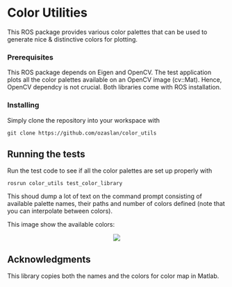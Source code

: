 # Color Utilities

This ROS package provides various color palettes that can be used to generate nice & distinctive colors for plotting.


### Prerequisites

This ROS package depends on Eigen and OpenCV. The test application plots all the color palettes available on an OpenCV image (cv::Mat). Hence, OpenCV dependcy is not crucial. Both libraries come with ROS installation.

### Installing

Simply clone the repository into your workspace with 

```
git clone https://github.com/ozaslan/color_utils
```

## Running the tests

Run the test code to see if all the color palettes are set up properly with
```
rosrun color_utils test_color_library
```

This shoud dump a lot of text on the command prompt consisting of available palette names, their paths and number of colors defined (note that you can interpolate between colors).

This image show the available colors:

<p align="center">
  <img src="https://github.com/ozaslan/color_utils/blob/master/images/palettes.png">
</p>

## Acknowledgments

This library copies both the names and the colors for color map in Matlab.